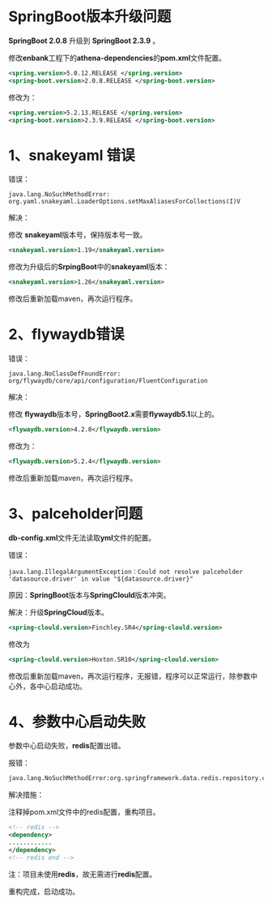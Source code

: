 # SpringBoot版本升级问题

**SpringBoot 2.0.8** 升级到 **SpringBoot 2.3.9** 。

修改**enbank**工程下的**athena-dependencies**的**pom.xml**文件配置。

```xml
<spring.version>5.0.12.RELEASE </spring.version>
<spring-boot.version>2.0.8.RELEASE </spring-boot.version>
```

修改为：

```xml
<spring.version>5.2.13.RELEASE </spring.version>
<spring-boot.version>2.3.9.RELEASE </spring-boot.version>
```



# 1、snakeyaml 错误

错误：

```shell
java.lang.NoSuchMethodError: org.yaml.snakeyaml.LoaderOptions.setMaxAliasesForCollections(I)V
```

解决：

修改 **snakeyaml**版本号，保持版本号一致。

```xml
<snakeyaml.version>1.19</snakeyaml.version>
```

修改为升级后的**SrpingBoot**中的**snakeyaml**版本：

```xml
<snakeyaml.version>1.26</snakeyaml.version>
```

修改后重新加载maven，再次运行程序。



# 2、flywaydb错误

错误：

```shell
java.lang.NoClassDefFoundError: org/flywaydb/core/api/configuration/FluentConfiguration
```

解决：

修改 **flywaydb**版本号，**SpringBoot2.x**需要**flywaydb5.1**以上的。

```xml
<flywaydb.version>4.2.0</flywaydb.version>
```

修改为：

```xml
<flywaydb.version>5.2.4</flywaydb.version>
```

修改后重新加载maven，再次运行程序。



# 3、palceholder问题

**db-config.xml**文件无法读取**yml**文件的配置。

错误：

```shell
java.lang.IllegalArgumentException：Could not resolve palceholder 'datasource.driver' in value "${datasource.driver}"
```

原因：**SpringBoot**版本与**SpringClould**版本冲突。

解决：升级**SpringCloud**版本。

```xml
<spring-clould.version>Finchley.SR4</spring-clould.version>
```

修改为

```xml
<spring-clould.version>Hoxton.SR10</spring-clould.version>
```



修改后重新加载maven，再次运行程序，无报错，程序可以正常运行，除参数中心外，各中心启动成功。



# 4、参数中心启动失败

参数中心启动失败，**redis**配置出错。

报错：

```xml
java.lang.NoSuchMethodError:org.springframework.data.redis.repository.configureation.RedisRepositoryConfigrationExtension.
```

解决措施：

注释掉pom.xml文件中的redis配置，重构项目。

```xml
<!-- redis -->
<dependency>
............
</dependency>
<!-- redis end -->
```

注：项目未使用**redis**，故无需进行**redis**配置。

重构完成，启动成功。